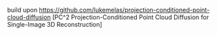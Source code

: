 build upon https://github.com/lukemelas/projection-conditioned-point-cloud-diffusion
[PC^2 Projection-Conditioned Point Cloud Diffusion for Single-Image 3D Reconstruction]
